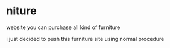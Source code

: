 # niture
website you can purchase all kind of furniture


i just decided to push this furniture site using normal procedure
